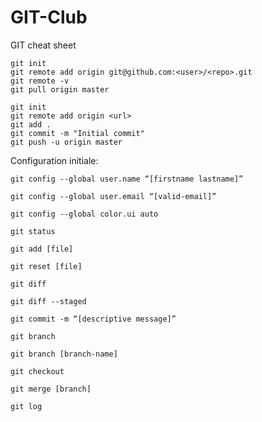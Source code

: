 # GIT-Club
GIT cheat sheet

```
git init
git remote add origin git@github.com:<user>/<repo>.git
git remote -v
git pull origin master
```

```
git init
git remote add origin <url>
git add .
git commit -m "Initial commit"
git push -u origin master
```
Configuration initiale:
```
git config --global user.name “[firstname lastname]”
```

```
git config --global user.email “[valid-email]”
```

```
git config --global color.ui auto
```

```
git status
```
```
git add [file]
```
```
git reset [file]
```
```
git diff
```
```
git diff --staged
```
```
git commit -m “[descriptive message]”
```

```
git branch
```

```
git branch [branch-name]
```

```
git checkout
```

```
git merge [branch]
```

```
git log
```
